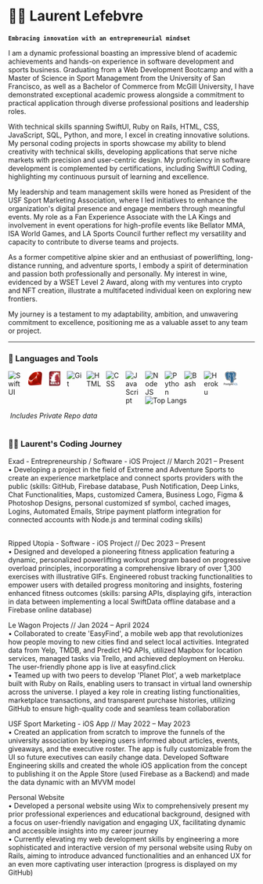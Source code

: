 # 🏋🏻 Laurent Lefebvre

**`Embracing innovation with an entrepreneurial mindset`**

I am a dynamic professional boasting an impressive blend of academic achievements and hands-on experience in software development and sports business. Graduating from a Web Development Bootcamp and with a Master of Science in Sport Management from the University of San Francisco, as well as a Bachelor of Commerce from McGill University, I have demonstrated exceptional academic prowess alongside a commitment to practical application through diverse professional positions and leadership roles.

With technical skills spanning SwiftUI, Ruby on Rails, HTML, CSS, JavaScript, SQL, Python, and more, I excel in creating innovative solutions. My personal coding projects in sports showcase my ability to blend creativity with technical skills, developing applications that serve niche markets with precision and user-centric design. My proficiency in software development is complemented by certifications, including SwiftUI Coding, highlighting my continuous pursuit of learning and excellence.

My leadership and team management skills were honed as President of the USF Sport Marketing Association, where I led initiatives to enhance the organization's digital presence and engage members through meaningful events. My role as a Fan Experience Associate with the LA Kings and involvement in event operations for high-profile events like Bellator MMA, ISA World Games, and LA Sports Council further reflect my versatility and capacity to contribute to diverse teams and projects.

As a former competitive alpine skier and an enthusiast of powerlifting, long-distance running, and adventure sports, I embody a spirit of determination and passion both professionally and personally. My interest in wine, evidenced by a WSET Level 2 Award, along with my ventures into crypto and NFT creation, illustrate a multifaceted individual keen on exploring new frontiers.

My journey is a testament to my adaptability, ambition, and unwavering commitment to excellence, positioning me as a valuable asset to any team or project.

---

### 🧰 Languages and Tools

<img align="left" alt="SwiftUI" width="30px" style="padding-right:10px;" src="https://developer.apple.com/assets/elements/icons/swiftui/swiftui-96x96_2x.png" />
<img align="left" alt="Ruby" width="30px" style="padding-right:10px;" src="https://raw.githubusercontent.com/devicons/devicon/master/icons/ruby/ruby-original.svg" />
<img align="left" alt="Rails" width="30px" style="padding-right:10px;" src="https://raw.githubusercontent.com/devicons/devicon/master/icons/rails/rails-original-wordmark.svg" />
<img align="left" alt="Git" width="30px" style="padding-right:10px;" src="https://github.githubassets.com/assets/GitHub-Mark-ea2971cee799.png" />
<img align="left" alt="HTML" width="30px" style="padding-right:10px;" src="https://cdn.jsdelivr.net/gh/devicons/devicon/icons/html5/html5-plain.svg" />
<img align="left" alt="CSS" width="30px" style="padding-right:10px;" src="https://cdn.jsdelivr.net/gh/devicons/devicon/icons/css3/css3-plain.svg" />
<img align="left" alt="JavaScript" width="30px" style="padding-right:10px;" src="https://cdn.jsdelivr.net/gh/devicons/devicon/icons/javascript/javascript-plain.svg" />
<img align="left" alt="NodeJS" width="30px" style="padding-right:10px;" src="https://cdn.jsdelivr.net/gh/devicons/devicon/icons/nodejs/nodejs-original.svg" />
<img align="left" alt="Python" width="30px" style="padding-right:10px;" src="https://cdn.jsdelivr.net/gh/devicons/devicon/icons/python/python-plain.svg" />
<img align="left" alt="Bash" width="30px" style="padding-right:10px;" src="https://cdn3.brettterpstra.com/uploads/2015/02/terminal-longshadow.png" />
<img align="left" alt="Heroku" width="30px" style="padding-right:10px;" src="https://www.vectorlogo.zone/logos/heroku/heroku-icon.svg" />
<img align="left" alt="SQL" width="30px" style="padding-right:10px;" src="https://raw.githubusercontent.com/devicons/devicon/master/icons/postgresql/postgresql-original-wordmark.svg" />
<br />
<br />

![Top Langs](https://github-readme-stats-git-master-laurent-lefebvres-projects.vercel.app/api/top-langs/?username=ldlefebvre&layout=compact&cache_seconds=0)

<p>&nbsp;<i>Includes Private Repo data</i></p>

<!--
#

### 📊 Stats

![Laurent's GitHub stats](https://github-readme-stats.vercel.app/api?username=ldlefebvre&show_icons=true&theme=gruvbox)

![GitHub Streak](https://streak-stats.demolab.com?user=ldlefebvre&theme=gruvbox&border_radius=4.5)
-->
#


<!--<details>
 <summary><h3>👨‍💻 Laurent's Coding Journey</h3></summary>
 -->
<h3>👨‍💻 Laurent's Coding Journey</h3>
Exad - Entrepreneurship / Software - iOS Project // March 2021 – Present<br>
• Developing a project in the field of Extreme and Adventure Sports to create an experience marketplace and connect sports providers with the public (skills: GitHub, Firebase database, Push Notification, Deep Links, Chat Functionalities, Maps, customized Camera, Business Logo, Figma & Photoshop Designs, personal customized sf symbol, cached images, Logins, Automated Emails, Stripe payment platform integration for connected accounts with Node.js and terminal coding skills)

<br>Ripped Utopia - Software - iOS Project // Dec 2023 – Present<br>
• Designed and developed a pioneering fitness application featuring a dynamic, personalized powerlifting workout program based on progressive overload principles, incorporating a comprehensive library of over 1,300 exercises with illustrative GIFs. Engineered robust tracking functionalities to empower users with detailed progress monitoring and insights, fostering enhanced fitness outcomes (skills: parsing APIs, displaying gifs, interaction in data between implementing a local SwiftData offline database and a Firebase online database)

Le Wagon Projects // Jan 2024 – April 2024<br>
• Collaborated to create 'EasyFind', a mobile web app that revolutionizes how people moving to new cities find and select local activities. Integrated data from Yelp, TMDB, and Predict HQ APIs, utilized Mapbox for location services, managed tasks via Trello, and achieved deployment on Heroku. The user-friendly phone app is live at easyfind.click<br>
• Teamed up with two peers to develop 'Planet Plot', a web marketplace built with Ruby on Rails, enabling users to transact in virtual land ownership across the universe. I played a key role in creating listing functionalities, marketplace transactions, and transparent purchase histories, utilizing GitHub to ensure high-quality code and seamless team collaboration

USF Sport Marketing - iOS App // May 2022 – May 2023<br>
• Created an application from scratch to improve the funnels of the university association by keeping users informed about articles, events, giveaways, and the executive roster. The app is fully customizable from the UI so future executives can easily change data. Developed Software Engineering skills and created the whole iOS application from the concept to publishing it on the Apple Store (used Firebase as a Backend) and made the data dynamic with an MVVM model

Personal Website<br>
• Developed a personal website using Wix to comprehensively present my prior professional experiences and educational background, designed with a focus on user-friendly navigation and engaging UX, facilitating dynamic and accessible insights into my career journey<br>
• Currently elevating my web development skills by engineering a more sophisticated and interactive version of my personal website using Ruby on Rails, aiming to introduce advanced functionalities and an enhanced UX for an even more captivating user interaction (progress is displayed on my GitHub)


[website]: https://lefebvrelaurent.com


